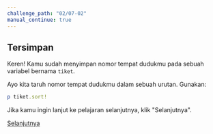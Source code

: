 ```yaml
---
challenge_path: "02/07-02"
manual_continue: true
---
```


## Tersimpan

Keren! Kamu sudah menyimpan nomor tempat dudukmu pada sebuah variabel bernama `tiket`.

Ayo kita taruh nomor tempat dudukmu dalam sebuah urutan. Gunakan:

```ruby
p tiket.sort!
```

Jika kamu ingin lanjut ke pelajaran selanjutnya, klik "Selanjutnya".

<div class="cta-with-btn">
	<a href="../03/01.html" class="btn-cta btn-cta-selanjutnya js-challenge-link">Selanjutnya</a>
</div>
